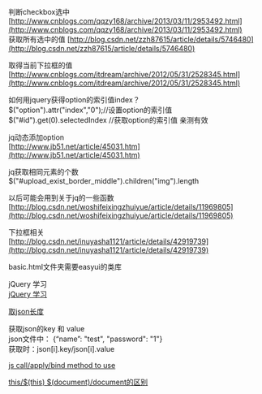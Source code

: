 判断checkbox选中[http://www.cnblogs.com/qqzy168/archive/2013/03/11/2953492.html](http://www.cnblogs.com/qqzy168/archive/2013/03/11/2953492.html)  
获取所有选中的值 [http://blog.csdn.net/zzh87615/article/details/5746480](http://blog.csdn.net/zzh87615/article/details/5746480)

取得当前下拉框的值 [http://www.cnblogs.com/itdream/archive/2012/05/31/2528345.html](http://www.cnblogs.com/itdream/archive/2012/05/31/2528345.html)  

如何用jquery获得option的索引值index？  
$("option").attr("index","0");//设置option的索引值  
$("#id").get(0).selectedIndex //获取option的索引值 亲测有效  

jq动态添加option  
[http://www.jb51.net/article/45031.htm](http://www.jb51.net/article/45031.htm)  
 
jq获取相同元素的个数  
$("#upload_exist_border_middle").children("img").length  

以后可能会用到关于jq的一些函数  
[http://blog.csdn.net/woshifeixingzhuiyue/article/details/11969805](http://blog.csdn.net/woshifeixingzhuiyue/article/details/11969805)  

下拉框相关  
[http://blog.csdn.net/inuyasha1121/article/details/42919739](http://blog.csdn.net/inuyasha1121/article/details/42919739)  

basic.html文件夹需要easyui的类库  

jQuery 学习  
[jQuery 学习](http://learn.jquery.com/)  


[取json长度](http://blog.csdn.net/chenlong220192/article/details/46622031)  

获取json的key 和 value  
	json文件中： {“name”: "test", "password": "1"}  
	获取时：json[i].key/json[i].value  

[js call/apply/bind method to use](http://www.admin10000.com/document/6711.html)  

[this/$(this) $(document)/document的区别](http://www.cnblogs.com/tekkaman/archive/2013/02/13/2910674.html)  


